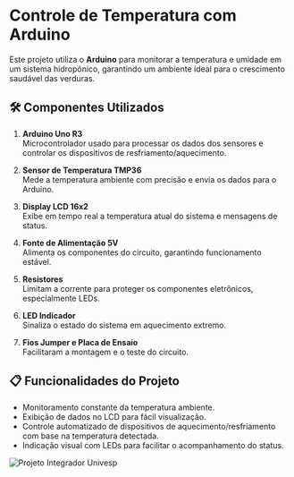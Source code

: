 # Controle de Temperatura com Arduino  

Este projeto utiliza o **Arduino** para monitorar a temperatura e umidade em um sistema hidropônico, garantindo um ambiente ideal para o crescimento saudável das verduras.  

## 🛠️ Componentes Utilizados  

1. **Arduino Uno R3**  
   Microcontrolador usado para processar os dados dos sensores e controlar os dispositivos de resfriamento/aquecimento.  

2. **Sensor de Temperatura TMP36**  
   Mede a temperatura ambiente com precisão e envia os dados para o Arduino.  

3. **Display LCD 16x2**  
   Exibe em tempo real a temperatura atual do sistema e mensagens de status.  

4. **Fonte de Alimentação 5V**  
   Alimenta os componentes do circuito, garantindo funcionamento estável.  

5. **Resistores**  
   Limitam a corrente para proteger os componentes eletrônicos, especialmente LEDs.  

6. **LED Indicador**  
   Sinaliza o estado do sistema em aquecimento extremo.  

8. **Fios Jumper e Placa de Ensaio**  
   Facilitaram a montagem e o teste do circuito.  

## 📋 Funcionalidades do Projeto  
- Monitoramento constante da temperatura ambiente.  
- Exibição de dados no LCD para fácil visualização.  
- Controle automatizado de dispositivos de aquecimento/resfriamento com base na temperatura detectada.  
- Indicação visual com LEDs para facilitar o acompanhamento do status.  

![Projeto Integrador Univesp](https://github.com/user-attachments/assets/e66c3e8c-55e0-4c91-9db7-7b14d0e1a25c)
